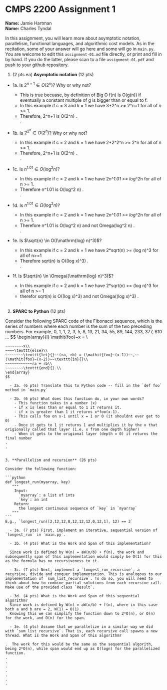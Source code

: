 

# CMPS 2200 Assignment 1

**Name:** Jamie Hartman  
**Name:** Charles Tyndal


In this assignment, you will learn more about asymptotic notation, parallelism, functional languages, and algorithmic cost models. As in the recitation, some of your answer will go here and some will go in `main.py`. You are welcome to edit this `assignment-01.md` file directly, or print and fill in by hand. If you do the latter, please scan to a file `assignment-01.pdf` and push to your github repository. 
  
  

1. (2 pts ea) **Asymptotic notation** (12 pts)

  - 1a. Is $2^{n+1} \in O(2^n)$? Why or why not? 

    - This is true becuase, by definition of Big O f(n) is  O(g(n)) if eventually a constant multiple of g is bigger than or equal to f.
    - In this example if c = 3 and k = 1 we have 3*2^n >= 2^n+1 for all of n >= 1.
    - Therefore, 2^n+1 is O(2^n)
.  
. 
  - 1b. Is $2^{2^n} \in O(2^n)$? Why or why not?     
  
    - In this example if c = 2 and k = 1 we have 2*2^2^n >= 2^n for all of n >= 1.
    - Therefore, 2^n+1 is O(2^n)
.  
.  
  - 1c. Is $n^{1.01} \in O(\mathrm{log}^2 n)$?    

    - In this example if c = 2 and k = 1 we have 2*n^1.01 >= log^2*n for all of n >= 1.
    - Therefore n^1.01 is O(log^2 n)
.  
.  

  - 1d. Is $n^{1.01} \in \Omega(\mathrm{log}^2 n)$?  

    - In this example if c = 2 and k = 1 we have 2*n^1.01 >= log^2*n for all of n >= 1.
    - Therefore n^1.01 is O(log^2 n) and not Omega(log^2 n)
.  
.  
  - 1e. Is $\sqrt{n} \in O((\mathrm{log} n)^3)$?

    - In this example if c = 2 and k = 1 we have 2*sqrt(n) >= (log n)^3 for all of n>=1
    - Therefore sqrt(n) is O((log x)^3)
.  
.  
  - 1f. Is $\sqrt{n} \in \Omega((\mathrm{log} n)^3)$?  

    - In this example if c = 2 and k = 1 we have 2*sqrt(n) >= (log n)^3 for all of n >= 1
    - therefor sqrt(n) is O((log x)^3) and not Omega((log x)^3)
.  
.  


2. **SPARC to Python** (12 pts)

Consider the following SPARC code of the Fibonacci sequence, which is the series of numbers where each number is the sum of the two preceding numbers. For example, 0, 1, 1, 2, 3, 5, 8, 13, 21, 34, 55, 89, 144, 233, 377, 610 ... 
$$
\begin{array}{l}
\mathit{foo}~x =   \\
~~~~\texttt{if}{}~~x \le 1~~\texttt{then}{}\\
~~~~~~~~x\\   
~~~~\texttt{else}\\
~~~~~~~~\texttt{let}{}~~(ra, rb) = (\mathit{foo}~(x-1))~~,~~(\mathit{foo}~(x-2))~~\texttt{in}{}\\  
~~~~~~~~~~~~ra + rb\\  
~~~~~~~~\texttt{end}{}.\\
\end{array}
$$ 

  - 2a. (6 pts) Translate this to Python code -- fill in the `def foo` method in `main.py`  

  - 2b. (6 pts) What does this function do, in your own words?  
    - This function takes in a number (x)
    - if x is less than or equal to 1 it returns it.
    - if x is greater than 1 it returns x*foo(x-1).
    - This calls foo on x-1 until x = 1 or 0 (it shouldnt ever get to 0)
    - Once it gets to 1 it returns 1 and multiplies it by the x that origionally called that layer (i.e. x from one depth higher)
    - When it gets to the origional layer (depth = 0) it returns the final number
.  
.  
  

3. **Parallelism and recursion** (26 pts)

Consider the following function:  

```python
def longest_run(myarray, key)
   """
    Input:
      `myarray`: a list of ints
      `key`: an int
    Return:
      the longest continuous sequence of `key` in `myarray`
   """
```
E.g., `longest_run([2,12,12,8,12,12,12,0,12,1], 12) == 3`  
 
  - 3a. (7 pts) First, implement an iterative, sequential version of `longest_run` in `main.py`.  

  - 3b. (4 pts) What is the Work and Span of this implementation?  

  Since work is defined by W(n) = aW(n/b) + f(n), the work and subsequently span of this implementation would simply be O(1) for this as the formula has no recursiveness to it.   

  - 3c. (7 pts) Next, implement a `longest_run_recursive`, a recursive, divide and conquer implementation. This is analogous to our implementation of `sum_list_recursive`. To do so, you will need to think about how to combine partial solutions from each recursive call. Make use of the provided class `Result`.   

  - 3d. (4 pts) What is the Work and Span of this sequential algorithm?  
  Since work is defined by W(n) = aW(n/b) + f(n), where in this case both a and b are = 2, W(1) = O(1). 
  Knowing this we can simplify the function down to 2*O(n), or O(n) for the work, and O(n) for the span. 

  - 3e. (4 pts) Assume that we parallelize in a similar way we did with `sum_list_recursive`. That is, each recursive call spawns a new thread. What is the Work and Span of this algorithm?  

.  The work for this would be the same as the sequential algorith, being 2*O(n), while span would end up as O(logn) for the parallelized function.
.  
.  
.  
.  
.  
.  
.  

